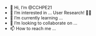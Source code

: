 - 👋 Hi, I’m @CCHPE21
- 👀 I’m interested in ... User Research! 🕵️‍♂
- 🌱 I’m currently learning ...
- 💞️ I’m looking to collaborate on ...
- 📫 How to reach me ...

<!---
CCHPE21/CCHPE21 is a ✨ special ✨ repository because its `README.md` (this file) appears on your GitHub profile.
You can click the Preview link to take a look at your changes.
--->
